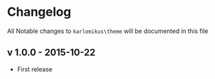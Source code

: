 # Changelog

All Notable changes to `karlomikus\theme` will be documented in this file

## v 1.0.0 - 2015-10-22

- First release